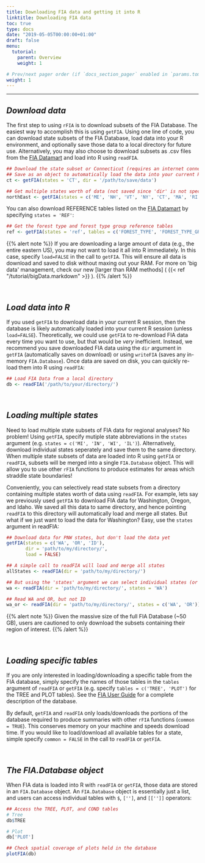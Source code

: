 ```yaml
---
title: Downloading FIA data and getting it into R
linktitle: Downloading FIA data
toc: true
type: docs
date: "2019-05-05T00:00:00+01:00"
draft: false
menu:
  tutorial:
    parent: Overview
    weight: 1

# Prev/next pager order (if `docs_section_pager` enabled in `params.toml`)
weight: 1
---
```


___


## _**Download data**_
The first step to using `rFIA` is to download subsets of the FIA Database. The easiest way to accomplish this is using `getFIA`.  Using one line of code, you can download state subsets of the FIA Database, load data into your R environment, and optionally save those data to a local directory for future use. Alternatively, you may also choose to download subsets as .csv files from the <a href="https://apps.fs.usda.gov/fia/datamart/CSV/datamart_csv.html" target="_blank">FIA Datamart</a> and load into R using `readFIA`.



```r
## Download the state subset or Connecticut (requires an internet connection)
## Save as an object to automatically load the data into your current R session!
ct <- getFIA(states = 'CT', dir = '/path/to/save/data')

## Get multiple states worth of data (not saved since 'dir' is not specified)
northEast <- getFIA(states = c('ME', 'NH', 'VT', 'NY', 'CT', 'MA', 'RI'))
```

You can also download REFERENCE tables listed on the <a href="https://apps.fs.usda.gov/fia/datamart/CSV/datamart_csv.html" target="_blank">FIA Datamart</a> by specifying `states = 'REF'`:

```r
## Get the forest type and forest type group reference tables
ref <- getFIA(states = 'ref', tables = c('FOREST_TYPE', 'FOREST_TYPE_GROUP'))
```

{{% alert note %}}
If you are downloading a large amount of data (e.g., the entire eastern US), you may not want to load it all into R immediately. In this case, specify `load=FALSE` in the call to `getFIA`. This will ensure all data is download and saved to disk without maxing out your RAM. For more on 'big data' management, check our new [larger than RAM methods] ( {{< ref "/tutorial/bigData.markdown" >}} ).
{{% /alert %}}

<br>

## _**Load data into R**_
If you used `getFIA` to download data in your current R session, then the database is likely automatically loaded into your current R session (unless `load=FALSE`). Theoretically, we could use `getFIA` to re-download FIA data every time you want to use, but that would be _very_ inefficient. Instead, we recommend you save downloaded FIA data using the `dir` argument in `getFIA` (automatically saves on download) or using `writeFIA` (saves any in-memory `FIA.Database`). Once data are saved on disk, you can quickly re-load them into R using `readFIA`:


```r
## Load FIA Data from a local directory
db <- readFIA('/path/to/your/directory/')
```

<br>

## _**Loading multiple states**_
Need to load multiple state subsets of FIA data for regional analyses? No problem! Using `getFIA`, specify mutiple state abbreviations in the `states` argument (e.g. `states = c('MI', 'IN', 'WI', 'IL')`). Alternatively, download individual states seperately and save them to the same directory. When multiple state subsets of data are loaded into R using `getFIA` or `readFIA`, subsets will be merged into a single `FIA.Database` object. This will allow you to use other `rFIA` functions to produce estimates for areas which straddle state boundaries!

Conveniently, you can selectively read state subsets from a directory containing multiple states worth of data using `readFIA`. For example, lets say we previously used `getFIA` to download FIA data for Washington, Oregon, and Idaho. We saved all this data to same directory, and hence pointing `readFIA` to this directory will automatically load and merge all states. But what if we just want to load the data for Washington? Easy, use the `states` argument in readFIA:

```r
## Download data for PNW states, but don't load the data yet
getFIA(states = c('WA', 'OR', 'ID'), 
       dir = 'path/to/my/directory/',
       load = FALSE)

## A simple call to readFIA will load and merge all states
allStates <- readFIA(dir = 'path/to/my/directory/')

## But using the 'states' argument we can select individual states (or groups)
wa <- readFIA(dir = 'path/to/my/directory/', states = 'WA')

## Read WA and OR, but not ID
wa_or <- readFIA(dir = 'path/to/my/directory/', states = c('WA', 'OR'))
```


{{% alert note %}}
Given the massive size of the full FIA Database (~50 GB), users are cautioned to only download the subsets containing their region of interest.
{{% /alert %}}

<br>

## _**Loading specific tables**_
If you are only interested in loading/downloading a specific table from the FIA database, simply specify the names of those tables in the `tables` argument of `readFIA` or `getFIA` (e.g. specify `tables = c('TREE', 'PLOT')` for the TREE and PLOT tables). See the <a href="https://www.fia.fs.fed.us/library/database-documentation/current/ver80/FIADB%20User%20Guide%20P2_8-0.pdf" target="_blank">FIA User Guide</a> for a complete description of the database.

By default, `getFIA` and `readFIA` only loads/downloads the portions of the database required to produce summaries with other `rFIA` functions (`common = TRUE`). This conserves memory on your machine and speeds download time. If you would like to load/download all available tables for a state, simple specify `common = FALSE` in the call to  `readFIA` or `getFIA`.

<br>

## _**The FIA.Database object**_
When FIA data is loaded into R with `readFIA` or `getFIA`, those data are stored in an `FIA.Database` object. An `FIA.Database` object is essentially just a list, and users can access individual tables with `$`, `['']`, and `[['']]` operators: 


```r
## Access the TREE, PLOT, and COND tables 
# Tree
db$TREE

# Plot
db['PLOT']

## Check spatial coverage of plots held in the database
plotFIA(db)
```
